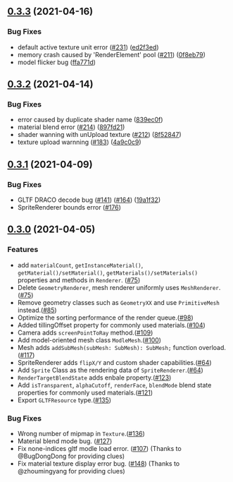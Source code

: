 ## [0.3.3](https://github.com/oasis-engine/engine/compare/v0.3.2...v0.3.3) (2021-04-16)


### Bug Fixes

* default active texture unit error ([#231](https://github.com/oasis-engine/engine/issues/231)) ([ed2f3ed](https://github.com/oasis-engine/engine/commit/ed2f3ede0e177caf319f7d862094cb15fcb2922c))
* memory crash caused by 'RenderElement' pool ([#211](https://github.com/oasis-engine/engine/issues/211)) ([0f8eb79](https://github.com/oasis-engine/engine/commit/0f8eb795d51229fcd3d6fba2d522335efdc23beb))
* model flicker bug ([ffa771d](https://github.com/oasis-engine/engine/commit/ffa771d3b60bcec55cbcce371cc9eba3bb3d8f94))

## [0.3.2](https://github.com/oasis-engine/engine/compare/v0.3.1...v0.3.2) (2021-04-14)


### Bug Fixes

* error caused by duplicate shader name ([839ec0f](https://github.com/oasis-engine/engine/commit/839ec0ff5103278b08546cb468b28a5048595dd9))
* material blend error ([#214](https://github.com/oasis-engine/engine/issues/214)) ([897fd21](https://github.com/oasis-engine/engine/commit/897fd21810b79293b65442321523c1d903c06cbe))
* shader wanning with unUpload texture ([#212](https://github.com/oasis-engine/engine/issues/212)) ([8f52847](https://github.com/oasis-engine/engine/commit/8f52847cdf02849953d7c4425183fc28828166b5))
* texture upload warnning ([#183](https://github.com/oasis-engine/engine/issues/183)) ([4a9c0c9](https://github.com/oasis-engine/engine/commit/4a9c0c9c49c8e63e7ee998569952a4d5d1cbd77a))


## [0.3.1](https://github.com/oasis-engine/engine/compare/0.3.0...v0.3.1) (2021-04-09)


### Bug Fixes

* GLTF DRACO decode bug ([#141](https://github.com/oasis-engine/engine/issues/141)) ([#164](https://github.com/oasis-engine/engine/issues/164)) ([19a1f32](https://github.com/oasis-engine/engine/commit/19a1f32e3e7b1699bc3a91fbca140a2996930363))
* SpriteRenderer bounds error ([#176](https://github.com/oasis-engine/engine/issues/176))



## [0.3.0](https://github.com/oasis-engine/engine/compare/e217213ec80f0aa9356d74ea12d2f1ef63776f85...0.3.0) (2021-04-05)


### Features

* add `materialCount`, `getInstanceMaterial()`, `getMaterial()/setMaterial()`, `getMaterials()/setMaterials()` properties and methods in `Renderer`. ([#75](https://github.com/oasis-engine/engine/issues/75))
* Delete `GeometryRenderer`, mesh renderer uniformly uses `MeshRenderer`.([#75](https://github.com/oasis-engine/engine/issues/75))
* Remove geometry classes such as `GeometryXX` and use `PrimitiveMesh` instead.([#85](https://github.com/oasis-engine/engine/issues/85))
* Optimize the sorting performance of the render queue.([#98](https://github.com/oasis-engine/engine/issues/98))
* Added tillingOffset property for commonly used materials.([#104](https://github.com/oasis-engine/engine/issues/104))
* Camera adds `screenPointToRay` method.([#109](https://github.com/oasis-engine/engine/issues/109))
* Add model-oriented mesh class `ModleMesh`.([#100](https://github.com/oasis-engine/engine/issues/100))
* Mesh adds `addSubMesh(subMesh: SubMesh): SubMesh;` function overload.([#117](https://github.com/oasis-engine/engine/issues/117))
* SpriteRenderer adds `flipX/Y` and custom shader capabilities.([#64](https://github.com/oasis-engine/engine/issues/64))
* Add `Sprite` Class as the rendering data of `SpriteRenderer`.([#64](https://github.com/oasis-engine/engine/issues/64))
* `RenderTargetBlendState` adds enbale property.([#123](https://github.com/oasis-engine/engine/pull/123))
* Add `isTransparent`, `alphaCutoff`, `renderFace`, `blendMode` blend state properties for commonly used materials.([#121](https://github.com/oasis-engine/engine/pull/121))
* Export `GLTFResource` type.([#135](https://github.com/oasis-engine/engine/pull/135))


### Bug Fixes

* Wrong number of mipmap in `Texture`.([#136](https://github.com/oasis-engine/engine/pull/136))
* Material blend mode bug. ([#127](https://github.com/oasis-engine/engine/pull/127))
* Fix none-indices gltf modle load error. ([#107](https://github.com/oasis-engine/engine/pull/107)) (Thanks to @BugDongDong for providing clues)
* Fix material texture display error bug. ([#148](https://github.com/oasis-engine/engine/pull/148)) (Thanks to @zhoumingyang for providing clues)



